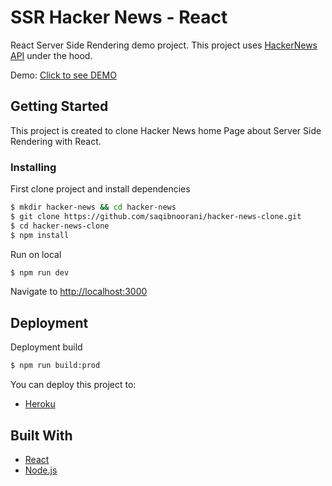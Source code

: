 # SSR Hacker News - React

React Server Side Rendering demo project. This project uses [HackerNews API](https://hn.algolia.com/api/v1/) under the hood.

Demo: [Click to see DEMO]()


## Getting Started

This project is created to clone Hacker News home Page about Server Side Rendering with React.


### Installing

First clone project and install dependencies

```sh
$ mkdir hacker-news && cd hacker-news
$ git clone https://github.com/saqibnoorani/hacker-news-clone.git
$ cd hacker-news-clone
$ npm install
```


Run on local

```sh
$ npm run dev
```

Navigate to [http://localhost:3000](http://localhost:3000)

## Deployment

Deployment build

```sh
$ npm run build:prod
```

You can deploy this project to:

- [Heroku](https://www.heroku.com/)

## Built With

- [React](https://reactjs.org/)
- [Node.js](https://nodejs.org/)
